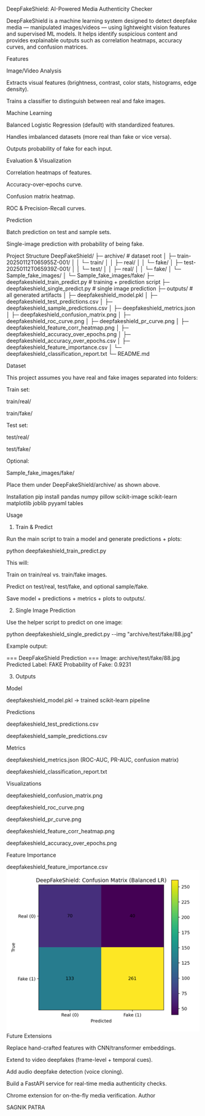  DeepFakeShield: AI-Powered Media Authenticity Checker

DeepFakeShield is a machine learning system designed to detect deepfake media — manipulated images/videos — using lightweight vision features and supervised ML models.
It helps identify suspicious content and provides explainable outputs such as correlation heatmaps, accuracy curves, and confusion matrices.

 Features

Image/Video Analysis

Extracts visual features (brightness, contrast, color stats, histograms, edge density).

Trains a classifier to distinguish between real and fake images.

Machine Learning

Balanced Logistic Regression (default) with standardized features.

Handles imbalanced datasets (more real than fake or vice versa).

Outputs probability of fake for each input.

Evaluation & Visualization

Correlation heatmaps of features.

Accuracy-over-epochs curve.

Confusion matrix heatmap.

ROC & Precision-Recall curves.

Prediction

Batch prediction on test and sample sets.

Single-image prediction with probability of being fake.

 Project Structure
DeepFakeShield/
├─ archive/                               # dataset root
│   ├─ train-20250112T065955Z-001/
│   │   └─ train/
│   │       ├─ real/
│   │       └─ fake/
│   ├─ test-20250112T065939Z-001/
│   │   └─ test/
│   │       ├─ real/
│   │       └─ fake/
│   └─ Sample_fake_images/
│       └─ Sample_fake_images/fake/
├─ deepfakeshield_train_predict.py        # training + prediction script
├─ deepfakeshield_single_predict.py       # single image prediction
├─ outputs/                               # all generated artifacts
│   ├─ deepfakeshield_model.pkl
│   ├─ deepfakeshield_test_predictions.csv
│   ├─ deepfakeshield_sample_predictions.csv
│   ├─ deepfakeshield_metrics.json
│   ├─ deepfakeshield_confusion_matrix.png
│   ├─ deepfakeshield_roc_curve.png
│   ├─ deepfakeshield_pr_curve.png
│   ├─ deepfakeshield_feature_corr_heatmap.png
│   ├─ deepfakeshield_accuracy_over_epochs.png
│   ├─ deepfakeshield_accuracy_over_epochs.csv
│   ├─ deepfakeshield_feature_importance.csv
│   └─ deepfakeshield_classification_report.txt
└─ README.md

 Dataset

This project assumes you have real and fake images separated into folders:

Train set:

train/real/

train/fake/

Test set:

test/real/

test/fake/

Optional:

Sample_fake_images/fake/

Place them under DeepFakeShield/archive/ as shown above.

 Installation
pip install pandas numpy pillow scikit-image scikit-learn matplotlib joblib pyyaml tables

 Usage
1) Train & Predict

Run the main script to train a model and generate predictions + plots:

python deepfakeshield_train_predict.py


This will:

Train on train/real vs. train/fake images.

Predict on test/real, test/fake, and optional sample/fake.

Save model + predictions + metrics + plots to outputs/.

2) Single Image Prediction

Use the helper script to predict on one image:

python deepfakeshield_single_predict.py --img "archive/test/fake/88.jpg"


Example output:

=== DeepFakeShield Prediction ===
Image: archive/test/fake/88.jpg
Predicted Label: FAKE
Probability of Fake: 0.9231

3) Outputs

Model

deepfakeshield_model.pkl → trained scikit-learn pipeline

Predictions

deepfakeshield_test_predictions.csv

deepfakeshield_sample_predictions.csv

Metrics

deepfakeshield_metrics.json (ROC-AUC, PR-AUC, confusion matrix)

deepfakeshield_classification_report.txt

Visualizations

deepfakeshield_confusion_matrix.png

deepfakeshield_roc_curve.png

deepfakeshield_pr_curve.png

deepfakeshield_feature_corr_heatmap.png

deepfakeshield_accuracy_over_epochs.png

Feature Importance

deepfakeshield_feature_importance.csv
![Confusion Matrix Heatmap](deepfakeshield_confusion_heatmap.png)
 Future Extensions

Replace hand-crafted features with CNN/transformer embeddings.

Extend to video deepfakes (frame-level + temporal cues).

Add audio deepfake detection (voice cloning).

Build a FastAPI service for real-time media authenticity checks.

Chrome extension for on-the-fly media verification.
Author

SAGNIK PATRA
